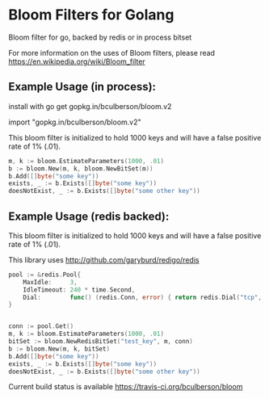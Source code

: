 # Bloom Filters for Golang

Bloom filter for go, backed by redis or in process bitset

For more information on the uses of Bloom filters, please read
https://en.wikipedia.org/wiki/Bloom_filter

## Example Usage (in process):

install with go get gopkg.in/bculberson/bloom.v2

import "gopkg.in/bculberson/bloom.v2"

This bloom filter is initialized to hold 1000 keys and
will have a false positive rate of 1% (.01).

```go
m, k := bloom.EstimateParameters(1000, .01)
b := bloom.New(m, k, bloom.NewBitSet(m))
b.Add([]byte("some key"))
exists, _ := b.Exists([]byte("some key"))
doesNotExist, _ := b.Exists([]byte("some other key"))
```

## Example Usage (redis backed):

This bloom filter is initialized to hold 1000 keys and
will have a false positive rate of 1% (.01).

This library uses http://github.com/garyburd/redigo/redis

```go
pool := &redis.Pool{
    MaxIdle:     3,
    IdleTimeout: 240 * time.Second,
    Dial:        func() (redis.Conn, error) { return redis.Dial("tcp", addr) },
}


conn := pool.Get()
m, k := bloom.EstimateParameters(1000, .01)
bitSet := bloom.NewRedisBitSet("test_key", m, conn)
b := bloom.New(m, k, bitSet)
b.Add([]byte("some key"))
exists, _ := b.Exists([]byte("some key"))
doesNotExist, _ := b.Exists([]byte("some other key"))
```

Current build status is available https://travis-ci.org/bculberson/bloom
